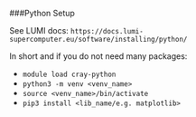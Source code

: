 ###Python Setup

See LUMI docs: `https://docs.lumi-supercomputer.eu/software/installing/python/` 

In short and if you do not need many packages: 
* `module load cray-python`
* `python3 -m venv <venv_name>`
* `source <venv_name>/bin/activate`
* `pip3 install <lib_name/e.g. matplotlib>`
